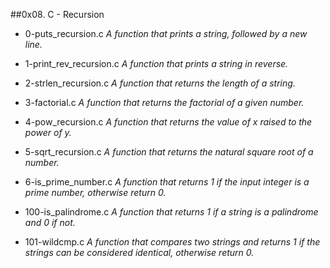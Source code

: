 ##0x08. C - Recursion



- 0-puts_recursion.c *A function that prints a string, followed by a new line.*



- 1-print_rev_recursion.c *A function that prints a string in reverse.*



- 2-strlen_recursion.c *A function that returns the length of a string.*



- 3-factorial.c *A function that returns the factorial of a given number.*



- 4-pow_recursion.c *A function that returns the value of x raised to the power of y.*



- 5-sqrt_recursion.c *A function that returns the natural square root of a number.*



- 6-is_prime_number.c *A function that returns 1 if the input integer is a prime number, otherwise return 0.*



- 100-is_palindrome.c *A function that returns 1 if a string is a palindrome and 0 if not.*



- 101-wildcmp.c *A function that compares two strings and returns 1 if the strings can be considered identical, otherwise return 0.*



